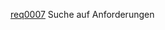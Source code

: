 [req0007](https://github.com/DomainDrivenArchitecture/ddaRequirement/blob/master/en/requirements/req0007.md)  Suche auf Anforderungen